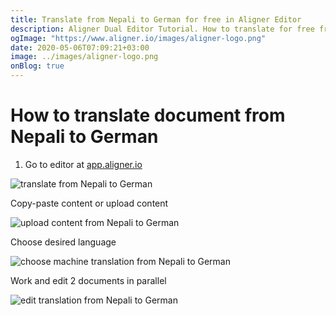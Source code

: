 ```yaml
---
title: Translate from Nepali to German for free in Aligner Editor
description: Aligner Dual Editor Tutorial. How to translate for free from Nepali to German. Aligner is multilingual document management platform. 
ogImage: "https://www.aligner.io/images/aligner-logo.png"
date: 2020-05-06T07:09:21+03:00
image: ../images/aligner-logo.png
onBlog: true
---
```


# How to translate document from Nepali to German

1. Go to editor at [app.aligner.io](https://app.aligner.io "Aligner App web page")

![translate from Nepali to German](../aligner-blank-editor.png "translate from Nepali to German")

Copy-paste content or upload content

![upload content from Nepali to German](../aligner-uploaded-document.png "upload content from Nepali to German")

Choose desired language

![choose machine translation from Nepali to German](../aligner-language-dropdown.png "choose machine translation from Nepali to German")

Work and edit 2 documents in parallel

![edit translation from Nepali to German](../aligner-double-sitded-editor.png "edit translation from Nepali to German")

